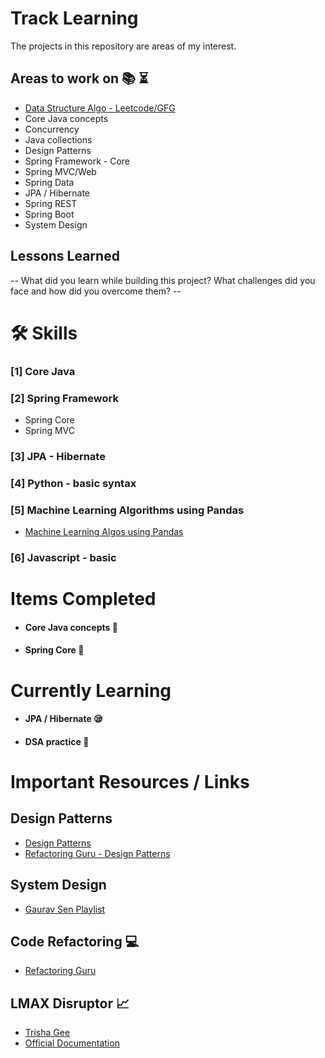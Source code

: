 
# Track Learning
The projects in this repository are areas of my interest.


## Areas to work on 📚 ⏳

* [Data Structure Algo - Leetcode/GFG](https://github.com/UmangMalhotra/coding-practice/tree/master)
* Core Java concepts
* Concurrency
* Java collections
* Design Patterns
* Spring Framework - Core
* Spring MVC/Web
* Spring Data
* JPA / Hibernate
* Spring REST
* Spring Boot
* System Design


## Lessons Learned

-- What did you learn while building this project? What challenges did you face and how did you overcome them? --


# 🛠 Skills
### [1] Core Java

### [2] Spring Framework
* Spring Core
* Spring MVC

### [3] JPA - Hibernate

### [4] Python - basic syntax

### [5] Machine Learning Algorithms using Pandas
* [Machine Learning Algos using Pandas]()

### [6] Javascript - basic



# Items Completed

* #### Core Java concepts 🥉
* #### Spring Core 🥇


# Currently Learning
* #### JPA / Hibernate 😪
* #### DSA practice 🚀

# Important Resources / Links

## Design Patterns
* [Design Patterns](https://github.com/kamranahmedse/design-patterns-for-humans) 
* [Refactoring Guru - Design Patterns](https://refactoring.guru/design-patterns)


## System Design
* [Gaurav Sen Playlist](https://www.youtube.com/watch?v=xpDnVSmNFX0&list=PLMCXHnjXnTnvo6alSjVkgxV-VH6EPyvoX)

## Code Refactoring 💻
* [Refactoring Guru](https://refactoring.guru/refactoring)

## LMAX Disruptor 📈
* [Trisha Gee](https://trishagee.github.io/post/dissecting_the_disruptor_whats_so_special_about_a_ring_buffer/)
* [Official Documentation](https://lmax-exchange.github.io/disruptor/user-guide/index.html)
